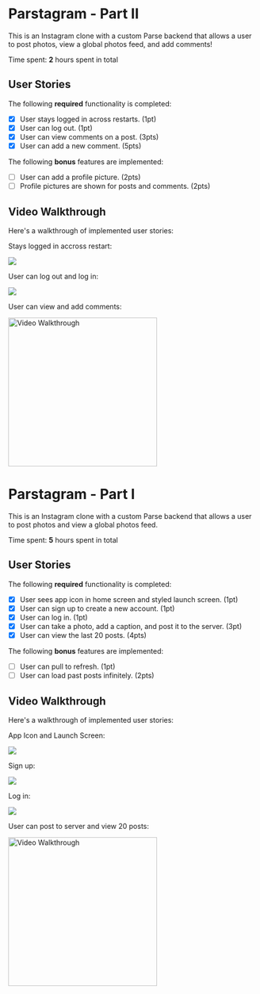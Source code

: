 # Parstagram - Part II

This is an Instagram clone with a custom Parse backend that allows a user to post photos, view a global photos feed, and add comments!

Time spent: **2** hours spent in total

## User Stories

The following **required** functionality is completed:

- [X] User stays logged in across restarts. (1pt)
- [X] User can log out. (1pt)
- [X] User can view comments on a post. (3pts)
- [X] User can add a new comment. (5pts)

The following **bonus** features are implemented:

- [ ] User can add a profile picture. (2pts)
- [ ] Profile pictures are shown for posts and comments. (2pts)

## Video Walkthrough

Here's a walkthrough of implemented user stories:

Stays logged in accross restart:

![](https://i.imgur.com/Lw6bXnV.gif)


User can log out and log in:

![](https://i.imgur.com/C6G1w2B.gif)


User can view and add comments:

<img src='https://i.imgur.com/c4d3PSL.gif' title='Video Walkthrough' width='300' alt='Video Walkthrough' />

# Parstagram - Part I

This is an Instagram clone with a custom Parse backend that allows a user to post photos and view a global photos feed.

Time spent: **5** hours spent in total

## User Stories

The following **required** functionality is completed:

- [x] User sees app icon in home screen and styled launch screen. (1pt)
- [x] User can sign up to create a new account. (1pt)
- [x] User can log in. (1pt)
- [x] User can take a photo, add a caption, and post it to the server. (3pt)
- [x] User can view the last 20 posts. (4pts)

The following **bonus** features are implemented:

- [ ] User can pull to refresh. (1pt)
- [ ] User can load past posts infinitely. (2pts)

## Video Walkthrough

Here's a walkthrough of implemented user stories:

App Icon and Launch Screen:

![](https://i.imgur.com/0Eah5x1.gif)

Sign up:

![](https://i.imgur.com/ci9b61f.gif)

Log in:

![](https://i.imgur.com/62PY6tR.gif)

User can post to server and view 20 posts:


<img src='https://i.imgur.com/bE7leLI.gif' title='Video Walkthrough' width='300' alt='Video Walkthrough' />

